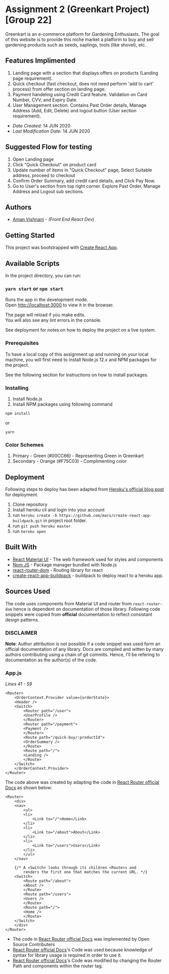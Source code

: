 <!--- The following README.md sample file was adapted from https://gist.github.com/PurpleBooth/109311bb0361f32d87a2#file-readme-template-md by Gabriella Mosquera for academic use ---> 
<!--- You may delete any comments in this sample README.md file. If needing to use as a .txt file then simply delete all comments, edit as needed, and save as a README.txt file --->

# Assignment 2 (Greenkart Project) [Group 22]

Greenkart is an e-commerce platform for Gardening Enthusiasts. The goal of this website is to provide this niche market a platform to buy and sell gardening products such as seeds, saplings, tools (like shovel), etc.

## Features Implimented
1. Landing page with a section that displays offers on products (Landing page requirement).
2. Quick checkout (fast checkout, does not need perform 'add to cart' process) from offer section on landing page.
3. Payment handeling using Credit Card feature. Validation on Card Number, CVV, and Expiry Date.
4. User Management section. Contains Past Order details, Manage Address (Add, Edit, Delete) and logout button (User section requirement).

* *Date Created*: 14 JUN 2020
* *Last Modification Date*: 14 JUN 2020

## Suggested Flow for testing

1. Open Landing page
2. Click "Quick Checkout" on product card
3. Update number of items in "Quick Checkout" page, Select Suitable address, proceed to checkout
4. Confirm Order Summary, add credit card details, and Click Pay Now.
5. Go to User's section from top right corner. Explore Past Order, Manage Address and Logout sub sections.

## Authors

* [Aman Vishnani](aman.vishnani@dal.ca) - *(Front End React Dev)*

## Getting Started

This project was bootstrapped with [Create React App](https://github.com/facebook/create-react-app).

## Available Scripts

In the project directory, you can run:

### `yarn start` or `npm start`

Runs the app in the development mode.<br />
Open [http://localhost:3000](http://localhost:3000) to view it in the browser.

The page will reload if you make edits.<br />
You will also see any lint errors in the console.

See deployment for notes on how to deploy the project on a live system.

### Prerequisites

To have a local copy of this assignment up and running on your local machine, you will first need to install Node.js 12.x and NPM packages for the project.

See the following section for instructions on how to install packages.

### Installing

1. Install Node.js 
2. Install NPM packages using following command

```
npm install

```
or
```
yarn 

```

### Color Schemes

1. Primary - Green (#00CC66) - Representing Green in Greenkart
2. Secondary - Orange (#F75C03) - Complimenting color


## Deployment

Following steps to deploy has been adapted from [Heroku's official blog post](https://blog.heroku.com/deploying-react-with-zero-configuration) for deployment.
1. Clone repository
2. Install heroku cli and login into your account
3. run `heroku create -b https://github.com/mars/create-react-app-buildpack.git` in project root folder.
4. run `git push heroku master`
5. run `heroku open`


## Built With

<!--- Provide a list of the frameworks used to build this application, your list should include the name of the framework used, the url where the framework is available for download and what the framework was used for, see the example below --->

* [React Material UI](http://material-ui.com/) - The web framework used for styles and components
* [Npm JS](https://www.npmjs.com/) - Package manager bundled with Node.js
* [react-router-dom](https://github.com/ReactTraining/react-router/tree/master/packages/react-router-dom) - Routing library for react
* [create-react-app-buildpack](https://github.com/mars/create-react-app-buildpack#usage) - buildpack to deploy react to a heroku app.

## Sources Used

The code uses components from Material UI and router from `react-router-dom` hence is dependent on documentation of those library.
Following code snippets were copied from **official** documentation to reflect consistant design patterns.

### DISCLAIMER
**Note**: Author attribution is not possible if a code snippet was used form an official documentation of any library. Docs are compiled and witten by many authors contributing using a chain of git commits. Hence, I'll be refering to documentation as the author(s) of the code.

### App.js

*Lines 41 - 59*

```
<Router>
    <OrderContext.Provider value={orderState}>
    <Header />
    <Switch>
        <Router path="/user">
        <UserProfile />
        </Router>
        <Router path="/payment">
        <Payment />
        </Router>
        <Route path="/quick-buy/:productId">
        <OrderSummary />
        </Route>
        <Route path="/">
        <Landing />
        </Route>
    </Switch>
    </OrderContext.Provider>
</Router>

```

The code above was created by adapting the code in [React Router official Docs](https://reacttraining.com/react-router/web/guides/quick-start) as shown below: 

```
<Router>
    <div>
    <nav>
        <ul>
        <li>
            <Link to="/">Home</Link>
        </li>
        <li>
            <Link to="/about">About</Link>
        </li>
        <li>
            <Link to="/users">Users</Link>
        </li>
        </ul>
    </nav>

    {/* A <Switch> looks through its children <Route>s and
        renders the first one that matches the current URL. */}
    <Switch>
        <Route path="/about">
        <About />
        </Route>
        <Route path="/users">
        <Users />
        </Route>
        <Route path="/">
        <Home />
        </Route>
    </Switch>
    </div>
</Router>
```

- The code in [React Router official Docs](https://reacttraining.com/react-router/web/guides/quick-start) was implemented by Open Source Contributers
- [React Router official Docs](https://reacttraining.com/react-router/web/guides/quick-start)'s Code was used because knowledge of syntax for library usage is required in order to use it.
- [React Router official Docs](https://reacttraining.com/react-router/web/guides/quick-start)'s Code was modified by changing the Router Path and components within the router tag.
